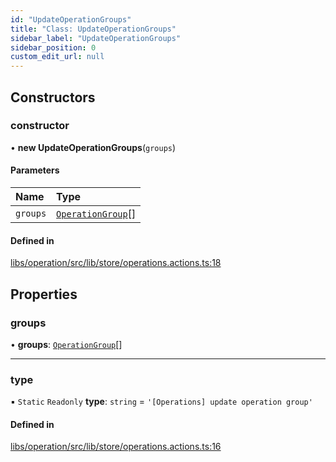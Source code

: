 ```yaml
---
id: "UpdateOperationGroups"
title: "Class: UpdateOperationGroups"
sidebar_label: "UpdateOperationGroups"
sidebar_position: 0
custom_edit_url: null
---
```


## Constructors

### constructor

• **new UpdateOperationGroups**(`groups`)

#### Parameters

| Name | Type |
| :------ | :------ |
| `groups` | [`OperationGroup`](../interfaces/OperationGroup)[] |

#### Defined in

[libs/operation/src/lib/store/operations.actions.ts:18](https://github.com/cognizone/ng-cognizone/blob/861cbad/libs/operation/src/lib/store/operations.actions.ts#L18)

## Properties

### groups

• **groups**: [`OperationGroup`](../interfaces/OperationGroup)[]

___

### type

▪ `Static` `Readonly` **type**: `string` = `'[Operations] update operation group'`

#### Defined in

[libs/operation/src/lib/store/operations.actions.ts:16](https://github.com/cognizone/ng-cognizone/blob/861cbad/libs/operation/src/lib/store/operations.actions.ts#L16)
